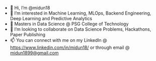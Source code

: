 - 👋 Hi, I’m @midun18
- 👀 I’m interested in Machine Learning, MLOps, Backend Engineering, Deep Learning and Predictive Analytics
- 🌱 Masters in Data Science @ PSG College of Technology
- 💞️ I’m looking to collaborate on Data Science Problems, Hackathons, Paper Publishing
- 📫 You can connect with me on my LinkedIn @ https://www.linkedin.com/in/midun18/ or through email @ midun1899@gmail.com

<!---
midun18/midun18 is a ✨ special ✨ repository because its `README.md` (this file) appears on your GitHub profile.
You can click the Preview link to take a look at your changes.
--->

